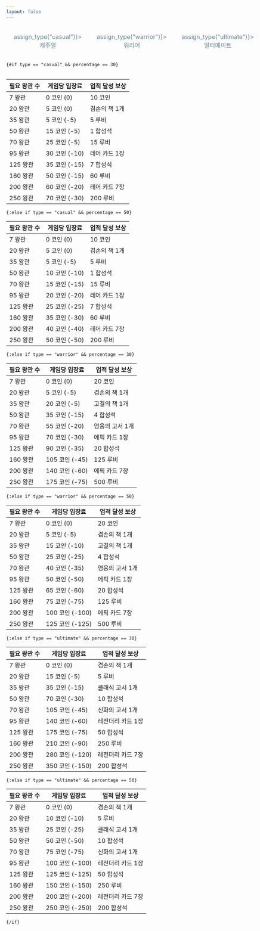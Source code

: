 ```yaml
---
layout: false
---
```


<script lang="ts">
    import Icon from "./Icon.svelte";
    import Table from "$components/Table.svelte";

    export let percentage: number = 50;
    let type: string = "casual";

    function assign_type(target: string)
    {
        type = target;
    }
</script>

<Table>
    <div class="buttons">
        <button class:selected={type == "casual"} on:click={() => assign_type("casual")}>캐주얼</button>
        <button class:selected={type == "warrior"} on:click={() => assign_type("warrior")}>워리어</button>
        <button class:selected={type == "ultimate"} on:click={() => assign_type("ultimate")}>얼티메이트</button>
    </div>

    {#if type == "casual" && percentage == 30}
|필요 왕관 수|게임당 입장료|업적 달성 보상|
|---|---|---|
|<Icon type="crown" /> 7 왕관|<Icon type="coin" /> 0 코인 (0)|<Icon type="coin" /> 10 코인|
|<Icon type="crown" /> 20 왕관|<Icon type="coin" /> 5 코인 (0)|겸손의 책 1개|
|<Icon type="crown" /> 35 왕관|<Icon type="coin" /> 5 코인 (-5)|<Icon type="ruby" /> 5 루비|
|<Icon type="crown" /> 50 왕관|<Icon type="coin" /> 15 코인 (-5)|<Icon type="stone" /> 1 합성석|
|<Icon type="crown" /> 70 왕관|<Icon type="coin" /> 25 코인 (-5)|<Icon type="ruby" /> 15 루비|
|<Icon type="crown" /> 95 왕관|<Icon type="coin" /> 30 코인 (-10)|<Icon type="rare" /> 레어 카드 1장|
|<Icon type="crown" /> 125 왕관|<Icon type="coin" /> 35 코인 (-15)|<Icon type="stone" /> 7 합성석|
|<Icon type="crown" /> 160 왕관|<Icon type="coin" /> 50 코인 (-15)|<Icon type="ruby" /> 60 루비|
|<Icon type="crown" /> 200 왕관|<Icon type="coin" /> 60 코인 (-20)|<Icon type="rare" /> 레어 카드 7장|
|<Icon type="crown" /> 250 왕관|<Icon type="coin" /> 70 코인 (-30)|<Icon type="ruby" /> 200 루비|
    {:else if type == "casual" && percentage == 50}
|필요 왕관 수|게임당 입장료|업적 달성 보상|
|---|---|---|
|<Icon type="crown" /> 7 왕관|<Icon type="coin" /> 0 코인 (0)|<Icon type="coin" /> 10 코인|
|<Icon type="crown" /> 20 왕관|<Icon type="coin" /> 5 코인 (0)|겸손의 책 1개|
|<Icon type="crown" /> 35 왕관|<Icon type="coin" /> 5 코인 (-5)|<Icon type="ruby" /> 5 루비|
|<Icon type="crown" /> 50 왕관|<Icon type="coin" /> 10 코인 (-10)|<Icon type="stone" /> 1 합성석|
|<Icon type="crown" /> 70 왕관|<Icon type="coin" /> 15 코인 (-15)|<Icon type="ruby" /> 15 루비|
|<Icon type="crown" /> 95 왕관|<Icon type="coin" /> 20 코인 (-20)|<Icon type="rare" /> 레어 카드 1장|
|<Icon type="crown" /> 125 왕관|<Icon type="coin" /> 25 코인 (-25)|<Icon type="stone" /> 7 합성석|
|<Icon type="crown" /> 160 왕관|<Icon type="coin" /> 35 코인 (-30)|<Icon type="ruby" /> 60 루비|
|<Icon type="crown" /> 200 왕관|<Icon type="coin" /> 40 코인 (-40)|<Icon type="rare" /> 레어 카드 7장|
|<Icon type="crown" /> 250 왕관|<Icon type="coin" /> 50 코인 (-50)|<Icon type="ruby" /> 200 루비|
    {:else if type == "warrior" && percentage == 30}
|필요 왕관 수|게임당 입장료|업적 달성 보상|
|---|---|---|
|<Icon type="crown" /> 7 왕관|<Icon type="coin" /> 0 코인 (0)|<Icon type="coin" /> 20 코인|
|<Icon type="crown" /> 20 왕관|<Icon type="coin" /> 5 코인 (-5)|겸손의 책 1개|
|<Icon type="crown" /> 35 왕관|<Icon type="coin" /> 20 코인 (-5)|고결의 책 1개|
|<Icon type="crown" /> 50 왕관|<Icon type="coin" /> 35 코인 (-15)|<Icon type="stone" /> 4 합성석|
|<Icon type="crown" /> 70 왕관|<Icon type="coin" /> 55 코인 (-20)|영웅의 고서 1개|
|<Icon type="crown" /> 95 왕관|<Icon type="coin" /> 70 코인 (-30)|<Icon type="epic" /> 에픽 카드 1장|
|<Icon type="crown" /> 125 왕관|<Icon type="coin" /> 90 코인 (-35)|<Icon type="stone" /> 20 합성석|
|<Icon type="crown" /> 160 왕관|<Icon type="coin" /> 105 코인 (-45)|<Icon type="ruby" /> 125 루비|
|<Icon type="crown" /> 200 왕관|<Icon type="coin" /> 140 코인 (-60)|<Icon type="epic" /> 에픽 카드 7장|
|<Icon type="crown" /> 250 왕관|<Icon type="coin" /> 175 코인 (-75)|<Icon type="ruby" /> 500 루비|
    {:else if type == "warrior" && percentage == 50}
|필요 왕관 수|게임당 입장료|업적 달성 보상|
|---|---|---|
|<Icon type="crown" /> 7 왕관|<Icon type="coin" /> 0 코인 (0)|<Icon type="coin" /> 20 코인|
|<Icon type="crown" /> 20 왕관|<Icon type="coin" /> 5 코인 (-5)|겸손의 책 1개|
|<Icon type="crown" /> 35 왕관|<Icon type="coin" /> 15 코인 (-10)|고결의 책 1개|
|<Icon type="crown" /> 50 왕관|<Icon type="coin" /> 25 코인 (-25)|<Icon type="stone" /> 4 합성석|
|<Icon type="crown" /> 70 왕관|<Icon type="coin" /> 40 코인 (-35)|영웅의 고서 1개|
|<Icon type="crown" /> 95 왕관|<Icon type="coin" /> 50 코인 (-50)|<Icon type="epic" /> 에픽 카드 1장|
|<Icon type="crown" /> 125 왕관|<Icon type="coin" /> 65 코인 (-60)|<Icon type="stone" /> 20 합성석|
|<Icon type="crown" /> 160 왕관|<Icon type="coin" /> 75 코인 (-75)|<Icon type="ruby" /> 125 루비|
|<Icon type="crown" /> 200 왕관|<Icon type="coin" /> 100 코인 (-100)|<Icon type="epic" /> 에픽 카드 7장|
|<Icon type="crown" /> 250 왕관|<Icon type="coin" /> 125 코인 (-125)|<Icon type="ruby" /> 500 루비|
    {:else if type == "ultimate" && percentage == 30}
|필요 왕관 수|게임당 입장료|업적 달성 보상|
|---|---|---|
|<Icon type="crown" /> 7 왕관|<Icon type="coin" /> 0 코인 (0)|겸손의 책 1개|
|<Icon type="crown" /> 20 왕관|<Icon type="coin" /> 15 코인 (-5)|<Icon type="ruby" /> 5 루비|
|<Icon type="crown" /> 35 왕관|<Icon type="coin" /> 35 코인 (-15)|클래식 고서 1개|
|<Icon type="crown" /> 50 왕관|<Icon type="coin" /> 70 코인 (-30)|<Icon type="stone" /> 10 합성석|
|<Icon type="crown" /> 70 왕관|<Icon type="coin" /> 105 코인 (-45)|신화의 고서 1개|
|<Icon type="crown" /> 95 왕관|<Icon type="coin" /> 140 코인 (-60)|<Icon type="legendary" /> 레전더리 카드 1장|
|<Icon type="crown" /> 125 왕관|<Icon type="coin" /> 175 코인 (-75)|<Icon type="stone" /> 50 합성석|
|<Icon type="crown" /> 160 왕관|<Icon type="coin" /> 210 코인 (-90)|<Icon type="ruby" /> 250 루비|
|<Icon type="crown" /> 200 왕관|<Icon type="coin" /> 280 코인 (-120)|<Icon type="legendary" /> 레전더리 카드 7장|
|<Icon type="crown" /> 250 왕관|<Icon type="coin" /> 350 코인 (-150)|<Icon type="stone" /> 200 합성석|
    {:else if type == "ultimate" && percentage == 50}
|필요 왕관 수|게임당 입장료|업적 달성 보상|
|---|---|---|
|<Icon type="crown" /> 7 왕관|<Icon type="coin" /> 0 코인 (0)|겸손의 책 1개|
|<Icon type="crown" /> 20 왕관|<Icon type="coin" /> 10 코인 (-10)|<Icon type="ruby" /> 5 루비|
|<Icon type="crown" /> 35 왕관|<Icon type="coin" /> 25 코인 (-25)|클래식 고서 1개|
|<Icon type="crown" /> 50 왕관|<Icon type="coin" /> 50 코인 (-50)|<Icon type="stone" /> 10 합성석|
|<Icon type="crown" /> 70 왕관|<Icon type="coin" /> 75 코인 (-75)|신화의 고서 1개|
|<Icon type="crown" /> 95 왕관|<Icon type="coin" /> 100 코인 (-100)|<Icon type="legendary" /> 레전더리 카드 1장|
|<Icon type="crown" /> 125 왕관|<Icon type="coin" /> 125 코인 (-125)|<Icon type="stone" /> 50 합성석|
|<Icon type="crown" /> 160 왕관|<Icon type="coin" /> 150 코인 (-150)|<Icon type="ruby" /> 250 루비|
|<Icon type="crown" /> 200 왕관|<Icon type="coin" /> 200 코인 (-200)|<Icon type="legendary" /> 레전더리 카드 7장|
|<Icon type="crown" /> 250 왕관|<Icon type="coin" /> 250 코인 (-250)|<Icon type="stone" /> 200 합성석|
    {/if}
</Table>

<style>
    button {
        width: 100%;
        background-color: var(--c-background-light);
        color: #688692;
        border: 0;
        font-family: inherit;
        font-size: 1rem;
        font-variation-settings: "wght" 700;
        padding: 20px;
        transition: 0.5s;
        cursor: pointer;
    }

    button:hover {
        color: var(--c-foreground);
    }

    .selected {
        background-color: #1c2f38;
        color: var(--c-foreground);
    }

    .buttons {
        display: flex;
        width: 100%;
    }
</style>